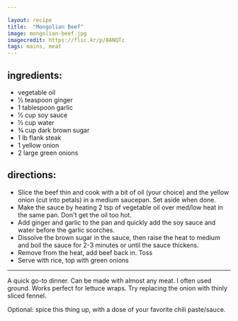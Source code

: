 ```yaml
---

layout: recipe
title:  "Mongolian Beef"
image: mongolian-beef.jpg
imagecredit: https://flic.kr/p/8ANQTc
tags: mains, meat
---
```


## ingredients:
- vegetable oil
- 1⁄2 teaspoon ginger
- 1 tablespoon garlic
- 1⁄2 cup soy sauce
- 1⁄2 cup water
- 3⁄4 cup dark brown sugar
- 1 lb flank steak
- 1 yellow onion
- 2 large green onions

## directions:
- Slice the beef thin and cook with a bit of oil (your choice) and the yellow onion (cut into petals) in a medium saucepan. Set aside when done.
- Make the sauce by heating 2 tsp of vegetable oil over med/low heat in the same pan. Don't get the oil too hot.
- Add ginger and garlic to the pan and quickly add the soy sauce and water before the garlic scorches.
- Dissolve the brown sugar in the sauce, then raise the heat to medium and boil the sauce for 2-3 minutes or until the sauce thickens.
- Remove from the heat, add beef back in. Toss
- Serve with rice, top with green onions

---

A quick go-to dinner. Can be made with almost any meat. I often used ground. Works perfect for lettuce wraps. Try replacing the onion with thinly sliced fennel.

Optional: spice this thing up, with a dose of your favorite chili paste/sauce.